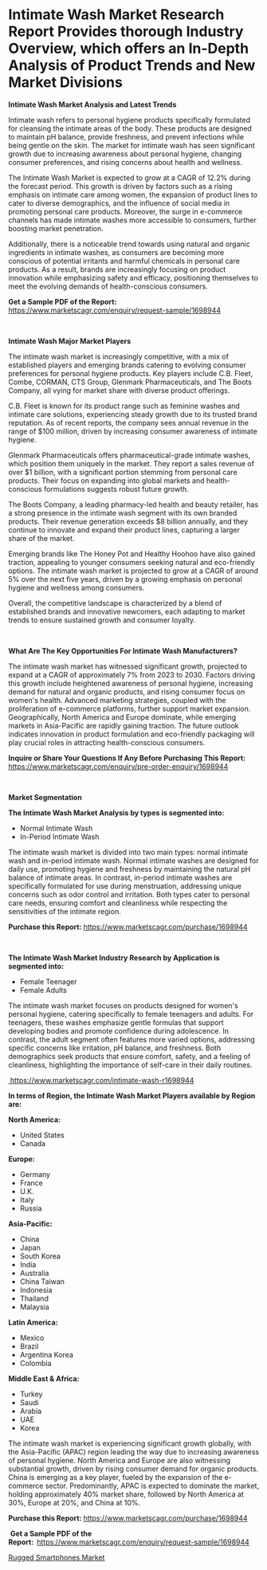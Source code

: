 <p><h1>Intimate Wash Market Research Report Provides thorough Industry Overview, which offers an In-Depth Analysis of Product Trends and New Market Divisions</h1></p><p><strong>Intimate Wash Market Analysis and Latest Trends</strong></p>
<p><p>Intimate wash refers to personal hygiene products specifically formulated for cleansing the intimate areas of the body. These products are designed to maintain pH balance, provide freshness, and prevent infections while being gentle on the skin. The market for intimate wash has seen significant growth due to increasing awareness about personal hygiene, changing consumer preferences, and rising concerns about health and wellness.</p><p>The Intimate Wash Market is expected to grow at a CAGR of 12.2% during the forecast period. This growth is driven by factors such as a rising emphasis on intimate care among women, the expansion of product lines to cater to diverse demographics, and the influence of social media in promoting personal care products. Moreover, the surge in e-commerce channels has made intimate washes more accessible to consumers, further boosting market penetration.</p><p>Additionally, there is a noticeable trend towards using natural and organic ingredients in intimate washes, as consumers are becoming more conscious of potential irritants and harmful chemicals in personal care products. As a result, brands are increasingly focusing on product innovation while emphasizing safety and efficacy, positioning themselves to meet the evolving demands of health-conscious consumers.</p></p>
<p><strong>Get a Sample PDF of the Report:&nbsp;</strong> <a href="https://www.marketscagr.com/enquiry/request-sample/1698944?utm_campaign=1836&utm_medium=2&utm_source=Github&utm_content=ia&utm_term=07022025&utm_id=intimate-wash">https://www.marketscagr.com/enquiry/request-sample/1698944</a></p>
<p>&nbsp;</p>
<p><strong>Intimate Wash Major Market Players</strong></p>
<p><p>The intimate wash market is increasingly competitive, with a mix of established players and emerging brands catering to evolving consumer preferences for personal hygiene products. Key players include C.B. Fleet, Combe, CORMAN, CTS Group, Glenmark Pharmaceuticals, and The Boots Company, all vying for market share with diverse product offerings.</p><p>C.B. Fleet is known for its product range such as feminine washes and intimate care solutions, experiencing steady growth due to its trusted brand reputation. As of recent reports, the company sees annual revenue in the range of $100 million, driven by increasing consumer awareness of intimate hygiene.</p><p>Glenmark Pharmaceuticals offers pharmaceutical-grade intimate washes, which position them uniquely in the market. They report a sales revenue of over $1 billion, with a significant portion stemming from personal care products. Their focus on expanding into global markets and health-conscious formulations suggests robust future growth.</p><p>The Boots Company, a leading pharmacy-led health and beauty retailer, has a strong presence in the intimate wash segment with its own branded products. Their revenue generation exceeds $8 billion annually, and they continue to innovate and expand their product lines, capturing a larger share of the market.</p><p>Emerging brands like The Honey Pot and Healthy Hoohoo have also gained traction, appealing to younger consumers seeking natural and eco-friendly options. The intimate wash market is projected to grow at a CAGR of around 5% over the next five years, driven by a growing emphasis on personal hygiene and wellness among consumers.</p><p>Overall, the competitive landscape is characterized by a blend of established brands and innovative newcomers, each adapting to market trends to ensure sustained growth and consumer loyalty.</p></p>
<p>&nbsp;</p>
<p><strong>What Are The Key Opportunities For Intimate Wash Manufacturers?</strong></p>
<p><p>The intimate wash market has witnessed significant growth, projected to expand at a CAGR of approximately 7% from 2023 to 2030. Factors driving this growth include heightened awareness of personal hygiene, increasing demand for natural and organic products, and rising consumer focus on women's health. Advanced marketing strategies, coupled with the proliferation of e-commerce platforms, further support market expansion. Geographically, North America and Europe dominate, while emerging markets in Asia-Pacific are rapidly gaining traction. The future outlook indicates innovation in product formulation and eco-friendly packaging will play crucial roles in attracting health-conscious consumers.</p></p>
<p><strong>Inquire or Share Your Questions If Any Before Purchasing This Report:</strong> <a href="https://www.marketscagr.com/enquiry/pre-order-enquiry/1698944?utm_campaign=1836&utm_medium=2&utm_source=Github&utm_content=ia&utm_term=07022025&utm_id=intimate-wash">https://www.marketscagr.com/enquiry/pre-order-enquiry/1698944</a></p>
<p>&nbsp;</p>
<p><strong>Market Segmentation</strong></p>
<p><strong>The Intimate Wash Market Analysis by types is segmented into:</strong></p>
<p><ul><li>Normal Intimate Wash</li><li>In-Period Intimate Wash</li></ul></p>
<p><p>The intimate wash market is divided into two main types: normal intimate wash and in-period intimate wash. Normal intimate washes are designed for daily use, promoting hygiene and freshness by maintaining the natural pH balance of intimate areas. In contrast, in-period intimate washes are specifically formulated for use during menstruation, addressing unique concerns such as odor control and irritation. Both types cater to personal care needs, ensuring comfort and cleanliness while respecting the sensitivities of the intimate region.</p></p>
<p><strong>Purchase this Report:&nbsp;</strong><a href="https://www.marketscagr.com/purchase/1698944?utm_campaign=1836&utm_medium=2&utm_source=Github&utm_content=ia&utm_term=07022025&utm_id=intimate-wash">https://www.marketscagr.com/purchase/1698944</a></p>
<p>&nbsp;</p>
<p><strong>The Intimate Wash Market Industry Research by Application is segmented into:</strong></p>
<p><ul><li>Female Teenager</li><li>Female Adults</li></ul></p>
<p><p>The intimate wash market focuses on products designed for women's personal hygiene, catering specifically to female teenagers and adults. For teenagers, these washes emphasize gentle formulas that support developing bodies and promote confidence during adolescence. In contrast, the adult segment often features more varied options, addressing specific concerns like irritation, pH balance, and freshness. Both demographics seek products that ensure comfort, safety, and a feeling of cleanliness, highlighting the importance of self-care in their daily routines.</p></p>
<p><a href="https://www.marketscagr.com/intimate-wash-r1698944?utm_campaign=1836&utm_medium=2&utm_source=Github&utm_content=ia&utm_term=07022025&utm_id=intimate-wash">&nbsp;https://www.marketscagr.com/intimate-wash-r1698944</a></p>
<p><strong>In terms of Region, the Intimate Wash Market Players available by Region are:</strong></p>
<p>
    <p> <strong> North America: </strong>
        <ul>
            <li>United States</li>
            <li>Canada</li>
        </ul>
        </p> 
    <p> <strong> Europe: </strong>
        <ul>
            <li>Germany</li>
            <li>France</li>
            <li>U.K.</li>
            <li>Italy</li>
            <li>Russia</li>
        </ul>
        </p> 
    <p> <strong> Asia-Pacific: </strong>
        <ul>
            <li>China</li>
            <li>Japan</li>
            <li>South Korea</li>
            <li>India</li>
            <li>Australia</li>
            <li>China Taiwan</li>
            <li>Indonesia</li>
            <li>Thailand</li>
            <li>Malaysia</li>
        </ul>
        </p> 
    <p> <strong> Latin America: </strong>
        <ul>
            <li>Mexico</li>
            <li>Brazil</li>
            <li>Argentina Korea</li>
            <li>Colombia</li>
        </ul>
        </p> 
    <p> <strong> Middle East & Africa: </strong>
        <ul>
            <li>Turkey</li>
            <li>Saudi</li>
            <li>Arabia</li>
            <li>UAE</li>
            <li>Korea</li>
        </ul>
    </p>
    </p>
<p><p>The intimate wash market is experiencing significant growth globally, with the Asia-Pacific (APAC) region leading the way due to increasing awareness of personal hygiene. North America and Europe are also witnessing substantial growth, driven by rising consumer demand for organic products. China is emerging as a key player, fueled by the expansion of the e-commerce sector. Predominantly, APAC is expected to dominate the market, holding approximately 40% market share, followed by North America at 30%, Europe at 20%, and China at 10%.</p></p>
<p><strong>Purchase this Report: </strong><a href="https://www.marketscagr.com/purchase/1698944?utm_campaign=1836&utm_medium=2&utm_source=Github&utm_content=ia&utm_term=07022025&utm_id=intimate-wash">https://www.marketscagr.com/purchase/1698944</a></p>
<p>&nbsp;<strong>Get a Sample PDF of the Report:&nbsp;&nbsp;</strong><a href="https://www.marketscagr.com/enquiry/request-sample/1698944?utm_campaign=1836&utm_medium=2&utm_source=Github&utm_content=ia&utm_term=07022025&utm_id=intimate-wash">https://www.marketscagr.com/enquiry/request-sample/1698944</a></p>
<p><strong></strong></p>
<p><p><a href="https://github.com/guneycigdem35/Market-Research-Report-List-5/blob/main/rugged-smartphones-market.md?utm_campaign=1836&utm_medium=2&utm_source=Github&utm_content=ia&utm_term=07022025&utm_id=intimate-wash">Rugged Smartphones Market</a></p></p>